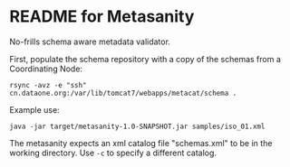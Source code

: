 # README for Metasanity

No-frills schema aware metadata validator.

First, populate the schema repository with a copy of the schemas from a 
Coordinating Node:

```
rsync -avz -e "ssh" cn.dataone.org:/var/lib/tomcat7/webapps/metacat/schema .
```

Example use:

```
java -jar target/metasanity-1.0-SNAPSHOT.jar samples/iso_01.xml

```

The metasanity expects an xml catalog file "schemas.xml" to be in the
working directory. Use `-c` to specify a different catalog.

